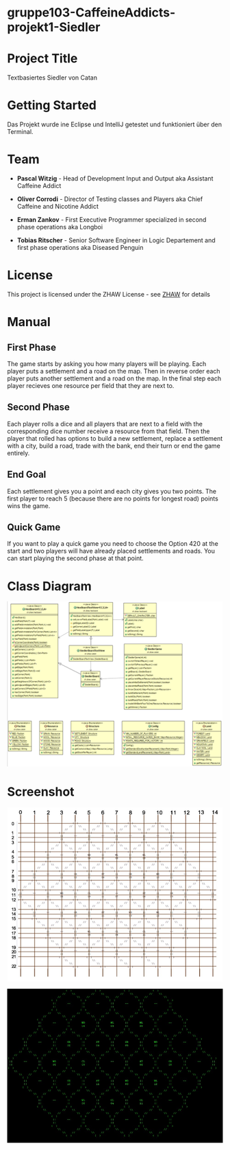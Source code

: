 # gruppe103-CaffeineAddicts-projekt1-Siedler

# Project Title

Textbasiertes Siedler von Catan

# Getting Started

Das Projekt wurde ine Eclipse und IntelliJ getestet und funktioniert über den Terminal.

# Team

* **Pascal Witzig** - Head of Development Input and Output aka Assistant Caffeine Addict

* **Oliver Corrodi** - Director of Testing classes and Players aka Chief Caffeine and Nicotine Addict

* **Erman Zankov** - First Executive Programmer specialized in second phase operations aka Longboi

* **Tobias Ritscher** - Senior Software Engineer in Logic Departement and first phase operations aka Diseased Penguin

# License

This project is licensed under the ZHAW License - see [ZHAW](http://www.zhaw.ch) for details

# Manual

## First Phase
The game starts by asking you how many players will be playing.
Each player puts a settlement and a road on the map. Then in reverse order each player puts another settlement and a road on the map. In the final step each player recieves one resource per field that they are next to.

## Second Phase

Each player rolls a dice and all players that are next to a field with the corresponding dice number receive a resource from that field.
Then the player that rolled has options to build a new settlement, replace a settlement with a city, build a road, trade with the bank, end their turn or end the game entirely.

## End Goal

Each settlement gives you a point and each city gives you two points. The first player to reach 5 (because there are no points for longest road) points wins the game.

## Quick Game

If you want to play a quick game you need to choose the Option 420 at the start and two players will have already placed settlements and roads. You can start playing the second phase at that point.

# Class Diagram

![Flowchart](Klassendiagramm.png)

# Screenshot

![Screenshot]({57B1CA07-01C9-4EDD-A920-08E87F946C49}.png)

![Screenshot]({B9B239C4-F7E6-4308-B53A-C57930EB3FB0}.png)
